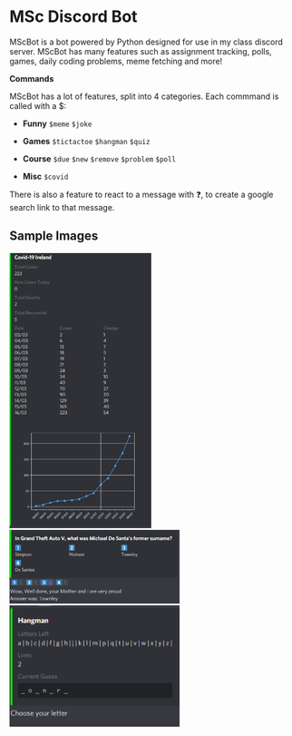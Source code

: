 # MSc Discord Bot

MScBot is a bot powered by Python designed for use in my class discord server. MScBot has many features such as assignment tracking, polls, games, daily coding problems, meme fetching and more!

__Commands__

MScBot has a lot of features, split into 4 categories. Each commmand is called with a $:

* __Funny__ `$meme` `$joke`

* __Games__ ``$tictactoe`` ``$hangman`` ``$quiz``

* __Course__ ``$due`` ``$new`` ``$remove`` ``$problem`` ``$poll``

* __Misc__ ``$covid``

There is also a feature to react to a message with ❓, to create a google search link to that message.

## Sample Images

<img src="/files/demo_images/covid.PNG" alt="Covid"
	title="Covid" width="250"/>
    <img src="/files/demo_images/quiz.PNG" alt="Quiz"
	title="Quiz Demo" width="300"/>
    <img src="/files/demo_images/hangman.PNG" alt="Hangman"
	title="Hangman Demo" width="300"/>